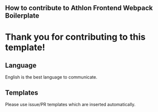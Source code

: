 ## How to contribute to Athlon Frontend Webpack Boilerplate

# Thank you for contributing to this template!

## Language

English is the best language to communicate.

## Templates

Please use issue/PR templates which are inserted automatically.
